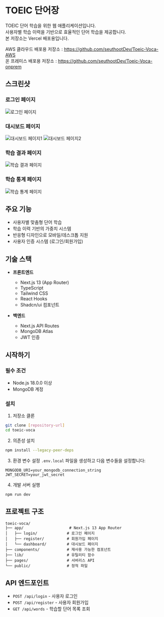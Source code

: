 # TOEIC 단어장

TOEIC 단어 학습을 위한 웹 애플리케이션입니다. <br>사용자별 학습 이력을 기반으로 효율적인 단어 학습을 제공합니다.<br>
본 저장소는 Vercel 배포용입니다.

AWS 클라우드 배포용 저장소 : https://github.com/seuthootDev/Toeic-Voca-AWS <br>
온 프레미스 배포용 저장소 : https://github.com/seuthootDev/Toeic-Voca-onprem

## 스크린샷

### 로그인 페이지
![로그인 페이지](screenshots/1.png)

### 대시보드 페이지
![대시보드 페이지1](screenshots/2.png)
![대시보드 페이지2](screenshots/3.png)

### 학습 결과 페이지
![학습 결과 페이지](screenshots/4.png)

### 학습 통계 페이지
![학습 통계 페이지](screenshots/5.png)

## 주요 기능

- 사용자별 맞춤형 단어 학습
- 학습 이력 기반의 가중치 시스템
- 반응형 디자인으로 모바일/데스크톱 지원
- 사용자 인증 시스템 (로그인/회원가입)

## 기술 스택

- **프론트엔드**
  - Next.js 13 (App Router)
  - TypeScript
  - Tailwind CSS
  - React Hooks
  - Shadcn/ui 컴포넌트

- **백엔드**
  - Next.js API Routes
  - MongoDB Atlas
  - JWT 인증

## 시작하기

### 필수 조건

- Node.js 18.0.0 이상
- MongoDB 계정

### 설치

1. 저장소 클론
```bash
git clone [repository-url]
cd toeic-voca
```

2. 의존성 설치
```bash
npm install --legacy-peer-deps
```

3. 환경 변수 설정
`.env.local` 파일을 생성하고 다음 변수들을 설정합니다:
```
MONGODB_URI=your_mongodb_connection_string
JWT_SECRET=your_jwt_secret
```

4. 개발 서버 실행
```bash
npm run dev
```

## 프로젝트 구조

```
toeic-voca/
├── app/                    # Next.js 13 App Router
│   ├── login/             # 로그인 페이지
│   ├── register/          # 회원가입 페이지
│   └── dashboard/         # 대시보드 페이지
├── components/            # 재사용 가능한 컴포넌트
├── lib/                   # 유틸리티 함수
├── pages/                 # 서버리스 API
└── public/                # 정적 파일
```

## API 엔드포인트

- `POST /api/login` - 사용자 로그인
- `POST /api/register` - 사용자 회원가입
- `GET /api/words` - 학습할 단어 목록 조회